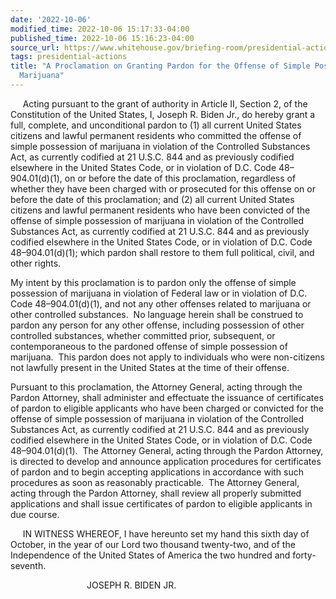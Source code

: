 ```yaml
---
date: '2022-10-06'
modified_time: 2022-10-06 15:17:33-04:00
published_time: 2022-10-06 15:16:23-04:00
source_url: https://www.whitehouse.gov/briefing-room/presidential-actions/2022/10/06/granting-pardon-for-the-offense-of-simple-possession-of-marijuana/
tags: presidential-actions
title: "A Proclamation on Granting Pardon for the Offense of Simple Possession of\_\
  Marijuana"
---
```

 
     Acting pursuant to the grant of authority in Article II, Section 2,
of the Constitution of the United States, I, Joseph R. Biden Jr., do
hereby grant a full, complete, and unconditional pardon to (1) all
current United States citizens and lawful permanent residents who
committed the offense of simple possession of marijuana in violation of
the Controlled Substances Act, as currently codified at 21 U.S.C. 844
and as previously codified elsewhere in the United States Code, or in
violation of D.C. Code 48–904.01(d)(1), on or before the date of this
proclamation, regardless of whether they have been charged with or
prosecuted for this offense on or before the date of this proclamation;
and (2) all current United States citizens and lawful permanent
residents who have been convicted of the offense of simple possession of
marijuana in violation of the Controlled Substances Act, as currently
codified at 21 U.S.C. 844 and as previously codified elsewhere in the
United States Code, or in violation of D.C. Code 48–904.01(d)(1); which
pardon shall restore to them full political, civil, and other rights. 

My intent by this proclamation is to pardon only the offense of simple
possession of marijuana in violation of Federal law or in violation of
D.C. Code 48–904.01(d)(1), and not any other offenses related to
marijuana or other controlled substances.  No language herein shall be
construed to pardon any person for any other offense, including
possession of other controlled substances, whether committed prior,
subsequent, or contemporaneous to the pardoned offense of simple
possession of marijuana.  This pardon does not apply to individuals who
were non-citizens not lawfully present in the United States at the time
of their offense.

Pursuant to this proclamation, the Attorney General, acting through the
Pardon Attorney, shall administer and effectuate the issuance of
certificates of pardon to eligible applicants who have been charged or
convicted for the offense of simple possession of marijuana in violation
of the Controlled Substances Act, as currently codified at 21 U.S.C. 844
and as previously codified elsewhere in the United States Code, or in
violation of D.C. Code 48–904.01(d)(1).  The Attorney General, acting
through the Pardon Attorney, is directed to develop and announce
application procedures for certificates of pardon and to begin accepting
applications in accordance with such procedures as soon as reasonably
practicable.  The Attorney General, acting through the Pardon Attorney,
shall review all properly submitted applications and shall issue
certificates of pardon to eligible applicants in due course. 

     IN WITNESS WHEREOF, I have hereunto set my hand this sixth day of
October, in the year of our Lord two thousand twenty-two, and of the
Independence of the United States of America the two hundred and
forty-seventh.

                               JOSEPH R. BIDEN JR.
